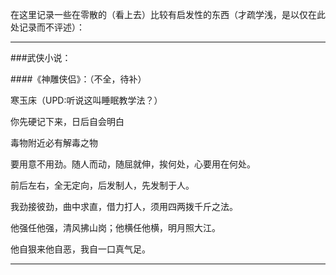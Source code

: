 在这里记录一些在零散的（看上去）比较有启发性的东西（才疏学浅，是以仅在此处记录而不评述）：

---

###武侠小说：

####《神雕侠侣》：（不全，待补）

寒玉床（UPD:听说这叫睡眠教学法？）

你先硬记下来，日后自会明白

毒物附近必有解毒之物

要用意不用劲。随人而动，随屈就伸，挨何处，心要用在何处。

前后左右，全无定向，后发制人，先发制于人。

我劲接彼劲，曲中求直，借力打人，须用四两拨千斤之法。

他强任他强，清风拂山岗；他横任他横，明月照大江。

他自狠来他自恶，我自一口真气足。

---